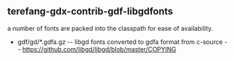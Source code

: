 ## terefang-gdx-contrib-gdf-libgdfonts

a number of fonts are packed into the classpath for ease of availability.

  * gdf/gd/*.gdfa.gz -- libgd fonts converted to gdfa format from c-source -- https://github.com/libgd/libgd/blob/master/COPYING
